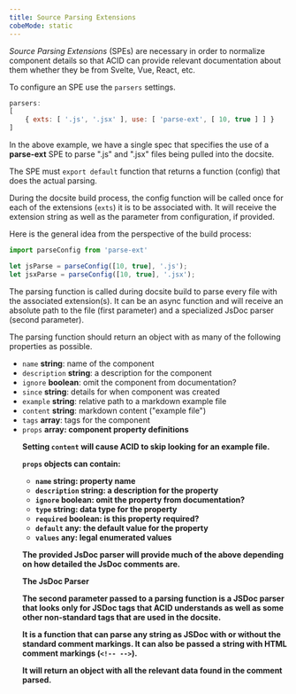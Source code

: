 ```yaml
---
title: Source Parsing Extensions
cobeMode: static
---
```



*Source Parsing Extensions* (SPEs) are necessary in order to normalize component details so that ACID can provide relevant documentation about them whether they be from Svelte, Vue, React, etc.

To configure an SPE use the `parsers` settings.

```js
parsers:
[
    { exts: [ '.js', '.jsx' ], use: [ 'parse-ext', [ 10, true ] ] }
]
```

In the above example, we have a single spec that specifies the use of a **parse-ext** SPE to parse ".js" and ".jsx" files being pulled into the docsite.

The SPE must `export default` function that returns a function (config) that does the actual parsing.

During the docsite build process, the config function will be called once for each of the extensions (`exts`) it is to be associated with.  It will receive the extension string as well as the parameter from configuration, if provided.

Here is the general idea from the perspective of the build process:

```js
import parseConfig from 'parse-ext'

let jsParse = parseConfig([10, true], '.js');
let jsxParse = parseConfig([10, true], '.jsx');
```

The parsing function is called during docsite build to parse every file with the associated extension(s). It can be an async function and will receive an absolute path to the file (first parameter) and a specialized JsDoc parser (second parameter).

The parsing function should return an object with as many of the following properties as possible.

- `name` **string**: name of the component
- `description` **string**: a description for the component
- `ignore` **boolean**: omit the component from documentation?
- `since` **string**: details for when component was created
- `example` **string**: relative path to a markdown example file
- `content` **string**: markdown content ("example file")
- `tags` **array<string>**: tags for the component
- `props` **array<object>**: component property definitions

Setting `content` will cause ACID to skip looking for an example file.

`props` objects can contain:
- `name` **string**: property name
- `description` **string**: a description for the property
- `ignore` **boolean**: omit the property from documentation?
- `type` **string**: data type for the property
- `required` **boolean**: is this property required?
- `default` **any**: the default value for the property
- `values` **any**: legal enumerated values

The provided JsDoc parser will provide much of the above depending on how detailed the JsDoc comments are.

**The JsDoc Parser**  

The second parameter passed to a parsing function is a JSDoc parser that looks only for JSDoc tags that ACID understands as well as some other non-standard tags that are used in the docsite.

It is a function that can parse any string as JSDoc with or without the standard comment markings.  It can also be passed a string with HTML comment markings (`<!-- -->`).

It will return an object with all the relevant data found in the comment parsed.
